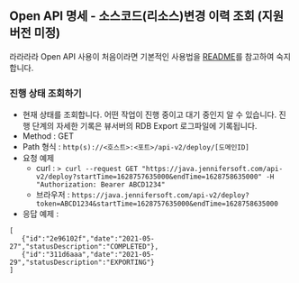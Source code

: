 ## Open API 명세 - 소스코드(리소스)변경 이력 조회 (지원 버전 미정)

라라라라
Open API 사용이 처음이라면 기본적인 사용법을 [README](/README.md)를 참고하여 숙지합니다.

### 진행 상태 조회하기
- 현재 상태를 조회합니다. 어떤 작업이 진행 중이고 대기 중인지 알 수 있습니다. 진행 단계의 자세한 기록은 뷰서버의 RDB Export 로그파일에 기록됩니다.
- Method : GET
- Path 형식 : `http(s)://<호스트>:<포트>/api-v2/deploy/[도메인ID]`
- 요청 예제
  - curl : `> curl --request GET "https://java.jennifersoft.com/api-v2/deploy?startTime=1628757635000&endTime=1628758635000" -H "Authorization: Bearer ABCD1234"`
  - 브라우저 : `https://java.jennifersoft.com/api-v2/deploy?token=ABCD1234&startTime=1628757635000&endTime=1628758635000`
- 응답 예제 : 
```
[
   {"id":"2e96102f","date":"2021-05-27","statusDescription":"COMPLETED"},
   {"id":"311d6aaa","date":"2021-05-29","statusDescription":"EXPORTING"}
]
```
